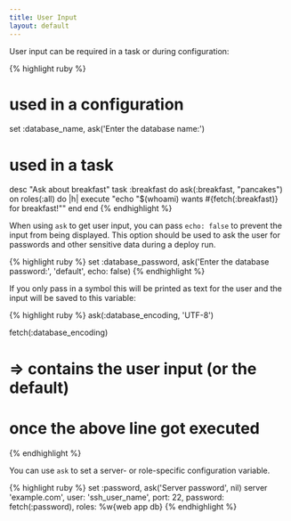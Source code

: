 ```yaml
---
title: User Input
layout: default
---
```


User input can be required in a task or during configuration:

{% highlight ruby %}
# used in a configuration
set :database_name, ask('Enter the database name:')

# used in a task
desc "Ask about breakfast"
task :breakfast do
  ask(:breakfast, "pancakes")
  on roles(:all) do |h|
    execute "echo \"$(whoami) wants #{fetch(:breakfast)} for breakfast!\""
  end
end
{% endhighlight %}

When using `ask` to get user input, you can pass `echo: false` to prevent the
input from being displayed. This option should be used to ask the user for
passwords and other sensitive data during a deploy run.

{% highlight ruby %}
set :database_password, ask('Enter the database password:', 'default', echo: false)
{% endhighlight %}


If you only pass in a symbol this will be printed as text for the user and the
input will be saved to this variable:

{% highlight ruby %}
ask(:database_encoding, 'UTF-8')

fetch(:database_encoding)
# => contains the user input (or the default)
#    once the above line got executed
{% endhighlight %}


You can use `ask` to set a server- or role-specific configuration variable.

{% highlight ruby %}
set :password, ask('Server password', nil)
server 'example.com', user: 'ssh_user_name', port: 22, password: fetch(:password), roles: %w{web app db}
{% endhighlight %}
